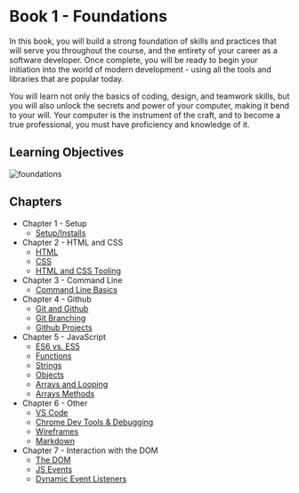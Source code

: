 # Book 1 - Foundations

In this book, you will build a strong foundation of skills and practices that will serve you throughout the course, and the entirety of your career as a software developer. Once complete, you will be ready to begin your initiation into the world of modern development - using all the tools and libraries that are popular today.

You will learn not only the basics of coding, design, and teamwork skills, but you will also unlock the secrets and power of your computer, making it bend to your will. Your computer is the instrument of the craft, and to become a true professional, you must have proficiency and knowledge of it.

## Learning Objectives
![foundations](./images/foundations.png)

## Chapters
* Chapter 1 - Setup
  * [Setup/Installs](./chapters/setup.md)
* Chapter 2 - HTML and CSS
  * [HTML](./chapters/HTML.md)
  * [CSS](./chapters/css.md)
  * [HTML and CSS Tooling](./chapters/HTML-CSS-Tooling.md)
* Chapter 3 - Command Line
  * [Command Line Basics](./chapters/command-line.md)
* Chapter 4 - Github
  * [Git and Github](./chapters/git-and-github.md)
  * [Git Branching](./chapters/git-branching.md)
  * [Github Projects](./chapters/github-projects.md)
* Chapter 5 - JavaScript
  * [ES6 vs. ES5](./chapters/es6-vs-es5.md)
  * [Functions](./chapters/js-functions.md)
  * [Strings](./chapters/js-strings.md)
  * [Objects](./chapters/js-objects.md)
  * [Arrays and Looping](./chapters/js-array-looping.md)
  * [Arrays Methods](./chapters/js-array-methods.md)
* Chapter 6 - Other
  * [VS Code](./chapters/vs_code.md)
  * [Chrome Dev Tools & Debugging](./chapters/dev-tools.md)
  * [Wireframes](./chapters/wireframes.md)
  * [Markdown](./chapters/markdown.md)
* Chapter 7 - Interaction with the DOM
  * [The DOM](./chapters/dom.md)
  * [JS Events](./chapters/js-events.md)
  * [Dynamic Event Listeners](./chapters/dynamic-events.md)
